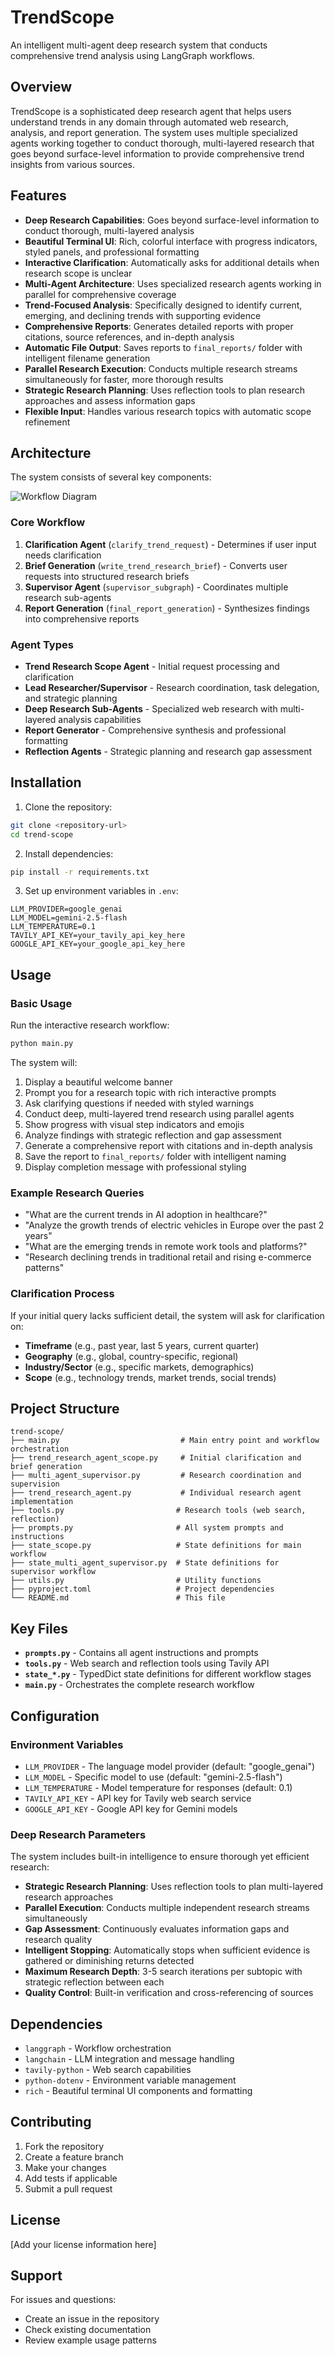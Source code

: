 # TrendScope

An intelligent multi-agent deep research system that conducts comprehensive trend analysis using LangGraph workflows.

## Overview

TrendScope is a sophisticated deep research agent that helps users understand trends in any domain through automated web research, analysis, and report generation. The system uses multiple specialized agents working together to conduct thorough, multi-layered research that goes beyond surface-level information to provide comprehensive trend insights from various sources.

## Features

- **Deep Research Capabilities**: Goes beyond surface-level information to conduct thorough, multi-layered analysis
- **Beautiful Terminal UI**: Rich, colorful interface with progress indicators, styled panels, and professional formatting
- **Interactive Clarification**: Automatically asks for additional details when research scope is unclear
- **Multi-Agent Architecture**: Uses specialized research agents working in parallel for comprehensive coverage
- **Trend-Focused Analysis**: Specifically designed to identify current, emerging, and declining trends with supporting evidence
- **Comprehensive Reports**: Generates detailed reports with proper citations, source references, and in-depth analysis
- **Automatic File Output**: Saves reports to `final_reports/` folder with intelligent filename generation
- **Parallel Research Execution**: Conducts multiple research streams simultaneously for faster, more thorough results
- **Strategic Research Planning**: Uses reflection tools to plan research approaches and assess information gaps
- **Flexible Input**: Handles various research topics with automatic scope refinement

## Architecture

The system consists of several key components:

![Workflow Diagram](resources/workflow.png)

### Core Workflow
1. **Clarification Agent** (`clarify_trend_request`) - Determines if user input needs clarification
2. **Brief Generation** (`write_trend_research_brief`) - Converts user requests into structured research briefs  
3. **Supervisor Agent** (`supervisor_subgraph`) - Coordinates multiple research sub-agents
4. **Report Generation** (`final_report_generation`) - Synthesizes findings into comprehensive reports

### Agent Types
- **Trend Research Scope Agent** - Initial request processing and clarification
- **Lead Researcher/Supervisor** - Research coordination, task delegation, and strategic planning
- **Deep Research Sub-Agents** - Specialized web research with multi-layered analysis capabilities
- **Report Generator** - Comprehensive synthesis and professional formatting
- **Reflection Agents** - Strategic planning and research gap assessment

## Installation

1. Clone the repository:
```bash
git clone <repository-url>
cd trend-scope
```

2. Install dependencies:
```bash
pip install -r requirements.txt
```

3. Set up environment variables in `.env`:
```env
LLM_PROVIDER=google_genai
LLM_MODEL=gemini-2.5-flash
LLM_TEMPERATURE=0.1
TAVILY_API_KEY=your_tavily_api_key_here
GOOGLE_API_KEY=your_google_api_key_here
```

## Usage

### Basic Usage

Run the interactive research workflow:

```bash
python main.py
```

The system will:
1. Display a beautiful welcome banner
2. Prompt you for a research topic with rich interactive prompts
3. Ask clarifying questions if needed with styled warnings
4. Conduct deep, multi-layered trend research using parallel agents
5. Show progress with visual step indicators and emojis
6. Analyze findings with strategic reflection and gap assessment
7. Generate a comprehensive report with citations and in-depth analysis
8. Save the report to `final_reports/` folder with intelligent naming
9. Display completion message with professional styling

### Example Research Queries

- "What are the current trends in AI adoption in healthcare?"
- "Analyze the growth trends of electric vehicles in Europe over the past 2 years"
- "What are the emerging trends in remote work tools and platforms?"
- "Research declining trends in traditional retail and rising e-commerce patterns"

### Clarification Process

If your initial query lacks sufficient detail, the system will ask for clarification on:
- **Timeframe** (e.g., past year, last 5 years, current quarter)
- **Geography** (e.g., global, country-specific, regional)
- **Industry/Sector** (e.g., specific markets, demographics)
- **Scope** (e.g., technology trends, market trends, social trends)

## Project Structure

```
trend-scope/
├── main.py                           # Main entry point and workflow orchestration
├── trend_research_agent_scope.py     # Initial clarification and brief generation
├── multi_agent_supervisor.py         # Research coordination and supervision
├── trend_research_agent.py           # Individual research agent implementation
├── tools.py                         # Research tools (web search, reflection)
├── prompts.py                       # All system prompts and instructions
├── state_scope.py                   # State definitions for main workflow
├── state_multi_agent_supervisor.py  # State definitions for supervisor workflow
├── utils.py                         # Utility functions
├── pyproject.toml                   # Project dependencies
└── README.md                        # This file
```

## Key Files

- **`prompts.py`** - Contains all agent instructions and prompts
- **`tools.py`** - Web search and reflection tools using Tavily API
- **`state_*.py`** - TypedDict state definitions for different workflow stages
- **`main.py`** - Orchestrates the complete research workflow

## Configuration

### Environment Variables

- `LLM_PROVIDER` - The language model provider (default: "google_genai")
- `LLM_MODEL` - Specific model to use (default: "gemini-2.5-flash") 
- `LLM_TEMPERATURE` - Model temperature for responses (default: 0.1)
- `TAVILY_API_KEY` - API key for Tavily web search service
- `GOOGLE_API_KEY` - Google API key for Gemini models

### Deep Research Parameters

The system includes built-in intelligence to ensure thorough yet efficient research:
- **Strategic Research Planning**: Uses reflection tools to plan multi-layered research approaches
- **Parallel Execution**: Conducts multiple independent research streams simultaneously
- **Gap Assessment**: Continuously evaluates information gaps and research quality
- **Intelligent Stopping**: Automatically stops when sufficient evidence is gathered or diminishing returns detected
- **Maximum Research Depth**: 3-5 search iterations per subtopic with strategic reflection between each
- **Quality Control**: Built-in verification and cross-referencing of sources

## Dependencies

- `langgraph` - Workflow orchestration
- `langchain` - LLM integration and message handling
- `tavily-python` - Web search capabilities
- `python-dotenv` - Environment variable management
- `rich` - Beautiful terminal UI components and formatting

## Contributing

1. Fork the repository
2. Create a feature branch
3. Make your changes
4. Add tests if applicable
5. Submit a pull request

## License

[Add your license information here]

## Support

For issues and questions:
- Create an issue in the repository
- Check existing documentation
- Review example usage patterns